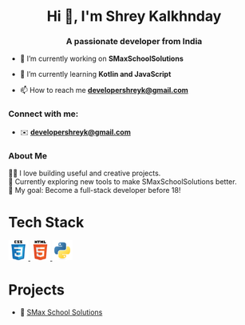 <h1 align="center">Hi 👋, I'm Shrey Kalkhnday</h1>
<h3 align="center">A passionate developer from India</h3>

- 🔭 I’m currently working on **SMaxSchoolSolutions**

- 🌱 I’m currently learning **Kotlin and JavaScript**

- 📫 How to reach me **developershreyk@gmail.com**

<h3 align="left">Connect with me:</h3>

- ✉️ **developershreyk@gmail.com**

### About Me  
👨‍💻 I love building useful and creative projects.  
🌱 Currently exploring new tools to make SMaxSchoolSolutions better.  
🎯 My goal: Become a full-stack developer before 18!


<h1 align="left">Tech Stack</h1>
<p align="left"> <a href="https://www.w3schools.com/css/" target="_blank" rel="noreferrer"> <img src="https://raw.githubusercontent.com/devicons/devicon/master/icons/css3/css3-original-wordmark.svg" alt="css3" width="40" height="40"/> </a> <a href="https://www.w3.org/html/" target="_blank" rel="noreferrer"> <img src="https://raw.githubusercontent.com/devicons/devicon/master/icons/html5/html5-original-wordmark.svg" alt="html5" width="40" height="40"/> </a> <a href="https://www.python.org" target="_blank" rel="noreferrer"> <img src="https://raw.githubusercontent.com/devicons/devicon/master/icons/python/python-original.svg" alt="python" width="40" height="40"/> </a> </p>

<h1 align="left">Projects</h1>

- 🏫 [SMax School Solutions](https://github.com/shreykalkhnday/smax-school-solutions-web)
